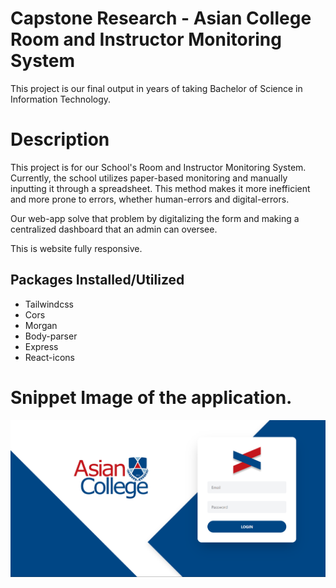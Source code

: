 # Capstone Research - Asian College Room and Instructor Monitoring System

This project is our final output in years of taking Bachelor of Science in Information Technology.

# Description

This project is for our School's Room and Instructor Monitoring System.
Currently, the school utilizes paper-based monitoring and manually inputting it through a spreadsheet.
This method makes it more inefficient and more prone to errors, whether human-errors and digital-errors.

Our web-app solve that problem by digitalizing the form and making a centralized dashboard that an admin can oversee.

This is website fully responsive.

## Packages Installed/Utilized

- Tailwindcss
- Cors
- Morgan
- Body-parser
- Express
- React-icons

# Snippet Image of the application.

<img src="/public/assets/landing.png">
